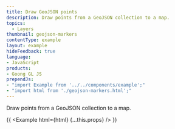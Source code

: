 ```yaml
---
title: Draw GeoJSON points
description: Draw points from a GeoJSON collection to a map.
topics:
  - Layers
thumbnail: geojson-markers
contentType: example
layout: example
hideFeedback: true
language:
- JavaScript
products:
- Goong GL JS
prependJs:
- "import Example from '../../components/example';"
- "import html from './geojson-markers.html';"
---
```


Draw points from a GeoJSON collection to a map.

{{ <Example html={html} {...this.props} /> }}
